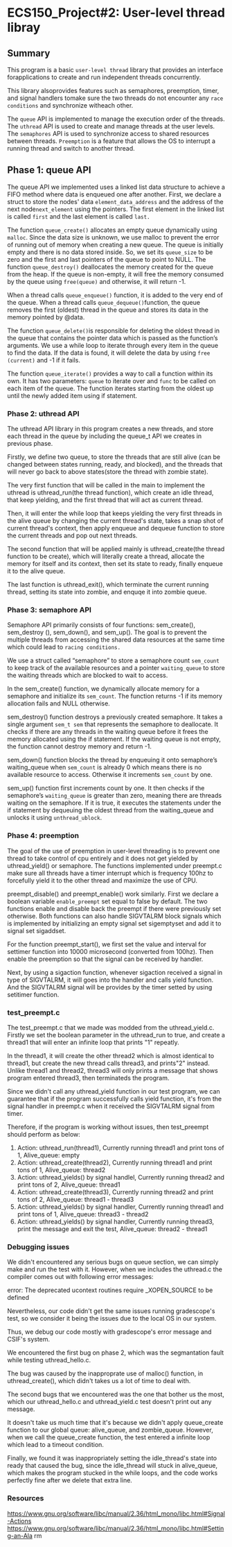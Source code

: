 # ECS150_Project#2: User-level thread libray

## Summary
This program is a basic `user-level thread` library that provides an interface 
forapplications to create and run independent threads concurrently. 

This library alsoprovides features such as semaphores, preemption, timer, and 
signal handlers tomake sure the two threads do not encounter any `race 
conditions` and synchronize witheach other.

The `queue` API is implemented to manage the execution order of the threads. 
The `uthread` API is used to create and manage threads at the user levels. 
The `semaphores` API is used to synchronize access to shared resources between 
threads. `Preemption` is a feature that allows the OS to interrupt a running 
thread and switch to another thread.

## Phase 1: queue API
The queue API we implemented uses a linked list data structure to achieve a 
FIFO method where data is enqueued one after another. First, we declare a 
struct to store the nodes' data `element_data_address` and the address of the 
next node`next_element` using the pointers. The first element in the linked 
list is called `first` and the last element is called `last.` 

The function `queue_create()` allocates an empty queue dynamically using 
`malloc`. Since the data size is unknown, we use malloc to prevent the error of 
running out of memory when creating a new queue. The queue is initially empty 
and there is no data stored inside. So, we set its `queue_size` to be zero and 
the first and last pointers of the queue to point to NULL. The function 
`queue_destroy()` deallocates the memory created for the queue from the heap. 
If the queue is non-empty, it will free the memory consumed by the queue using 
`free(queue)` and otherwise, it will return -1. 

When a thread calls `queue_enqueue()` function, it is added to the very end of 
the queue. When a thread calls `queue_dequeue()`function, the queue removes the 
first (oldest) thread in the queue and stores its data in the memory pointed by 
@data. 

The function `queue_delete()`is responsible for deleting the oldest thread in 
the queue that contains the pointer data which is passed as the function’s 
arguments. We use a while loop to iterate through every item in the queue to 
find the data. If the data is found, it will delete the data by using `free
(current)` and -1 if it fails.
 
The function `queue_iterate()` provides a way to call a function within its 
own. It has two parameters: `queue` to iterate over and `func` to be called on 
each item of the queue. The function iterates starting from the oldest up until 
the newly added item using if statement.

### Phase 2: uthread API
The uthread API library in this program creates a new threads, and store each 
thread in the queue by including the queue_t API we creates in previous phase.

Firstly, we define two queue, to store the threads that are still alive (can be
changed between states running, ready, and blocked), and the threads that will 
never go back to above states(store the thread with zombie state).

The very first function that will be called in the main to implement the 
uthread is uthread_run(the thread function), which create an idle thread, that 
keep yielding, and the first thread that will act as current thread.

Then, it will enter the while loop that keeps yielding the very first threads 
in the alive queue by changing the current thread's state, takes a snap shot of 
current thread's context, then apply enqueue and dequeue function to store the
current threads and pop out next threads. 

The second function that will be applied mainly is uthread_create(the thread 
function to be create), which will literally create a thread, allocate the 
memory for itself and its context, then set its state to ready, finally enqueue 
it to the alive queue.

The last function is uthread_exit(), which terminate the current running thread,
setting its state into zombie, and enquqe it into zombie queue.

### Phase 3: semaphore API
Semaphore API primarily consists of four functions: sem_create(), sem_destroy
(), sem_down(), and sem_up(). The goal is to prevent the multiple threads from 
accessing the shared data resources at the same time which could lead to 
`racing conditions.` 

We use a struct called “semaphore” to store a semaphore count `sem_count` to 
keep track of the available resources and a pointer `waiting_queue` to store 
the waiting threads which are blocked to wait to access. 

In the sem_create() function, we dynamically allocate memory for a semaphore 
and initialize its `sem_count`. The function returns -1 if its memory 
allocation fails and NULL otherwise. 

sem_destroy() function destroys a previously created semaphore. It takes a 
single argument `sem_t sem` that represents the semaphore to deallocate. It 
checks if there are any threads in the waiting queue before it frees the memory 
allocated using the if statement. If the waiting queue is not empty, the 
function cannot destroy memory and return -1. 

sem_down() function blocks the thread by enqueuing it onto semaphore’s 
waiting_queue when `sem_count` is already 0 which means there is no available 
resource to access. Otherwise it increments `sem_count` by one. 

sem_up() function first increments count by one. It then checks if the 
semaphore’s `waiting_queue` is greater than zero, meaning there are threads 
waiting on the semaphore. If it is true, it executes the statements under the 
if statement by dequeuing the oldest thread from the waiting_queue and unlocks 
it using `unthread_ublock`. 

### Phase 4: preemption

The goal of the use of preemption in user-level threading is to prevent one thread to take control of cpu entirely and it does not get yielded by uthread_yield() or semaphore. The functions implemented under preempt.c make sure all threads have a timer interrupt which is frequency 100hz to forcefully yield it to the other thread and maximize the use of CPU. 


preempt_disable() and preempt_enable() work similarly. First we declare a boolean variable `enable_preempt` set equal to false by default. The two functions enable and disable back the preempt if there were previously set otherwise. Both functions can also handle SIGVTALRM block signals which is implemented by initializing an empty signal set sigemptyset and add it to signal set sigaddset. 

For the function preempt_start(), we first set the value and interval for 
settimer function into 10000 microsecond (converted from 100hz). Then enable 
the preemption so that the signal can be received by handler. 

Next, by using a sigaction function, whenever sigaction received a signal in 
type of SIGVTALRM, it will goes into the handler and calls yield function. And 
the SIGVTALRM signal will be provides by the timer setted by using setitimer 
function.

### test_preempt.c

The test_preempt.c that we made was modded from the uthread_yield.c. Firstly we 
set the boolean parameter in the uthread_run to true, and create a thread1 that 
will enter an infinite loop that prints "1" repeatly.  

In the thread1, it will create the other thread2 which is almost identical to 
thread1, but create the new thread calls thread3, and prints"2" instead. 
Unlike thread1 and thread2, thread3 will only prints a message that shows 
program entered thread3, then terminateds the program.

Since we didn't call any uthread_yield function in our test program, we can 
guarantee that if the program successfully calls yield function, it's from the 
signal handler in preempt.c when it received the SIGVTALRM signal from timer.

Therefore, if the program is working without issues, then test_preempt should
perform as below:

1.  Action: uthread_run(thread1), Currently running thread1 and print tons of 1, 
Alive_queue: empty
2.  Action: uthread_create(thread2), Currently running thread1 and print tons 
of 1, Alive_queue: thread2
3.  Action: uthread_yields() by signal handlel, Currently running thread2 and 
print tons of 2, Alive_queue: thread1
4.  Action: uthread_create(thread3), Currently running thread2 and print tons of
2, Alive_queue: thread1 - thread3
5.  Action: uthread_yields() by signal handler, Currently running thread1 and 
print tons of 1, Alive_queue: thread3 - thread2
6.  Action: uthread_yields() by signal handler, Currently running thread3, print
 the message and exit the test, Alive_queue: thread2 - thread1

### Debugging issues

We didn't encountered any serious bugs on queue section, we can simply make and 
run the test with it. However, when we includes the uthread.c the compiler 
comes out with following error messages:

error: The deprecated ucontext routines require _XOPEN_SOURCE to be defined

Nevertheless, our code didn't get the same issues running gradescope's test, so
we consider it being the issues due to the local OS in our system.

Thus, we debug our code mostly with gradescope's error message and CSIF's 
system.

We encountered the first bug on phase 2, which was the segmantation fault while
testing uthread_hello.c.

The bug was caused by the inapproprate use of malloc() function, in 
uthread_create(), which didn't takes us a lot of time to deal with.

The second bugs that we encountered was the one that bother us the most, which 
our uthread_hello.c and uthread_yield.c test doesn't print out any message.

It doesn't take us much time that it's because we didn't apply queue_create 
function to our global queue: alive_queue, and zombie_queue. However, when we 
call the queue_create function, the test entered a infinite loop which lead to 
a timeout condition.

Finally, we found it was inappropriately setting the idle_thread's state into 
ready that caused the bug, since the idle_thread will stuck in alive_queue, 
which makes the program stucked in the while loops, and the code works 
perfectly fine after we delete that extra line.

### Resources

https://www.gnu.org/software/libc/manual/2.36/html_mono/libc.html#Signal-Actions
https://www.gnu.org/software/libc/manual/2.36/html_mono/libc.html#Setting-an-Ala
rm
